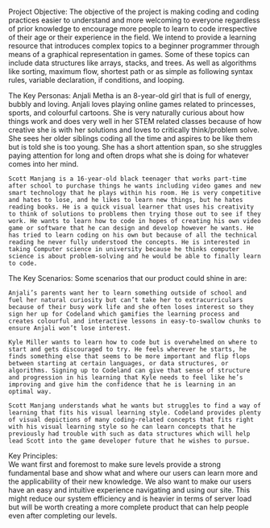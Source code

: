 Project Objective:
    The objective of the project is making coding and coding practices easier to understand and more welcoming to everyone regardless of prior knowledge to encourage more people to learn to code irrespective of their age or their experience in the field. We intend to provide a learning resource that introduces complex topics to a beginner programmer through means of a graphical representation in games. Some of these topics can include data structures like arrays, stacks, and trees. As well as algorithms like sorting, maximum flow, shortest path or as simple as following syntax rules, variable declaration, if conditions, and looping.
 
The Key Personas:
    Anjali Metha is an 8-year-old girl that is full of energy, bubbly and loving. Anjali loves playing online games related to princesses, sports, and colourful cartoons. She is very naturally curious about how things work and does very well in her STEM related classes because of how creative she is with her solutions and loves to critically think/problem solve. She sees her older siblings coding all the time and aspires to be like them but is told she is too young. She has a short attention span, so she struggles paying attention for long and often drops what she is doing for whatever comes into her mind.
	
	Scott Manjang is a 16-year-old black teenager that works part-time after school to purchase things he wants including video games and new smart technology that he plays within his room. He is very competitive and hates to lose, and he likes to learn new things, but he hates reading books. He is a quick visual learner that uses his creativity to think of solutions to problems then trying those out to see if they work. He wants to learn how to code in hopes of creating his own video game or software that he can design and develop however he wants. He has tried to learn coding on his own but because of all the technical reading he never fully understood the concepts. He is interested in taking Computer science in university because he thinks computer science is about problem-solving and he would be able to finally learn to code.
 
The Key Scenarios:
Some scenarios that our product could shine in are:
    
	Anjali’s parents want her to learn something outside of school and fuel her natural curiosity but can’t take her to extracurriculars because of their busy work life and she often loses interest so they sign her up for Codeland which gamifies the learning process and creates colourful and interactive lessons in easy-to-swallow chunks to ensure Anjali won’t lose interest.
    
	Kyle Miller wants to learn how to code but is overwhelmed on where to start and gets discouraged to try. He feels wherever he starts, he finds something else that seems to be more important and flip flops between starting at certain languages, or data structures, or algorithms. Signing up to Codeland can give that sense of structure and progression in his learning that Kyle needs to feel like he’s improving and give him the confidence that he is learning in an optimal way.
    
	Scott Manjang understands what he wants but struggles to find a way of learning that fits his visual learning style. Codeland provides plenty of visual depictions of many coding-related concepts that fits right with his visual learning style so he can learn concepts that he previously had trouble with such as data structures which will help lead Scott into the game developer future that he wishes to pursue.

Key Principles:    
	We want first and foremost to make sure levels provide a strong fundamental base and show what and where our users can learn more and the applicability of their new knowledge. We also want to make our users have an easy and intuitive experience navigating and using our site. This might reduce our system efficiency and is heavier in terms of server load but will be worth creating a more complete product that can help people even after completing our levels. 